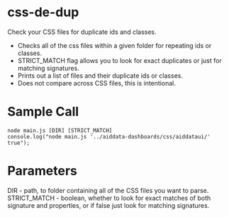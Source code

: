 css-de-dup
==========

Check your CSS files for duplicate ids and classes.

* Checks all of the css files within a given folder for repeating ids or classes.
* STRICT_MATCH flag allows you to look for exact duplicates or just for matching signatures.
* Prints out a list of files and their duplicate ids or classes.
* Does not compare across CSS files, this is intentional.


Sample Call
===========


    node main.js [DIR] [STRICT_MATCH]
    console.log("node main.js '../aiddata-dashboards/css/aiddataui/' true");


Parameters
==========

DIR - path, to folder containing all of the CSS files you want to parse.
STRICT_MATCH - boolean, whether to look for exact matches of both signature and properties, or if false just look for matching signatures.
